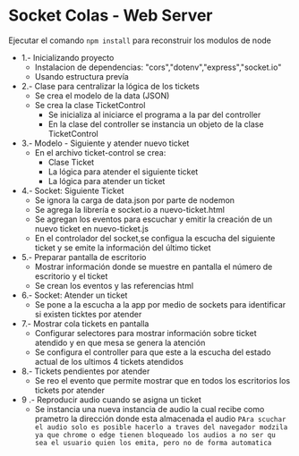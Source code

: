 # Socket Colas - Web Server

Ejecutar el comando ```npm install``` para reconstruir los modulos de node

- 1.- Inicializando proyecto
    -  Instalacion de dependencias: "cors","dotenv","express","socket.io"
    -  Usando estructura prevía
- 2.- Clase para centralizar la lógica de los tickets
    - Se crea el modelo de la data (JSON)
    - Se crea la clase TicketControl
      - Se inicializa al iniciarce el programa a la par del controller
      - En la clase del controller se instancia un objeto de la clase TicketControl
- 3.- Modelo - Siguiente y atender nuevo ticket
    - En el archivo ticket-control se crea:
      - Clase Ticket
      - La lógica para atender el siguiente ticket
      - La lógica para atender un ticket
- 4.-  Socket: Siguiente Ticket
    - Se ignora la carga de data.json por parte de nodemon
    - Se agrega la librería e socket.io a nuevo-ticket.html
    - Se agregan los eventos para escuchar y emitir la creación de un nuevo ticket en nuevo-ticket.js
    - En el controlador del socket,se configua la escucha del siguiente ticket y se emite la información del último ticket
- 5.- Preparar pantalla de escritorio
    - Mostrar información donde se muestre en pantalla el número de escritorio y el ticket
    - Se crean los eventos y las referencias html
- 6.- Socket: Atender un ticket
    - Se pone a la escucha a la app por medio de sockets para identificar si existen ticktes por atender
- 7.- Mostrar cola tickets en pantalla
    - Configurar selectores para mostrar información sobre ticket atendido y en que mesa se genera la atención
    - Se configura el controller para que este a la escucha del estado actual de los ultimos 4 tickets atendidos
- 8.- Tickets pendientes por atender
    - Se reo el evento que permite mostrar que en todos los escritorios los tickets por atender
- 9 .- Reproducir audio cuando se asigna un ticket
    - Se instancia una nueva instancia de audio la cual recibe como prametro la dirección donde esta almacenada el audio
  ```PAra scuchar el audio solo es posible hacerlo a traves del navegador modzila ya que chrome o edge tienen bloqueado los audios a no ser qu sea el usuario quien los emita, pero no de forma automatica ```
